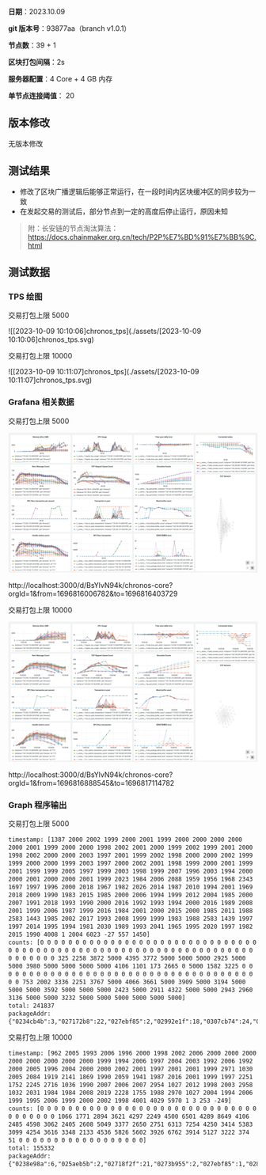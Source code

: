 **日期**：2023.10.09

**git 版本号**：93877aa（branch v1.0.1）

**节点数**：39 + 1

**区块打包间隔**：2s

**服务器配置**：4 Core + 4 GB 内存

**单节点连接阈值**： 20

## 版本修改

无版本修改

## 测试结果

* 修改了区块广播逻辑后能够正常运行，在一段时间内区块缓冲区的同步较为一致
* 在发起交易的测试后，部分节点到一定的高度后停止运行，原因未知

>附：长安链的节点淘汰算法：https://docs.chainmaker.org.cn/tech/P2P%E7%BD%91%E7%BB%9C.html


## 测试数据

### TPS 绘图

交易打包上限 5000

![[2023-10-09 10:10:06]chronos_tps](./assets/[2023-10-09 10:10:06]chronos_tps.svg)

交易打包上限 10000

![[2023-10-09 10:11:07]chronos_tps](./assets/[2023-10-09 10:11:07]chronos_tps.svg)

### Grafana 相关数据

交易打包上限 5000

![image-20231009095645977](./assets/image-20231009095645977.png)

http://localhost:3000/d/BsYlvN94k/chronos-core?orgId=1&from=1696816006782&to=1696816403729

交易打包上限 10000



![image-20231009100659720](./assets/image-20231009100659720.png)

http://localhost:3000/d/BsYlvN94k/chronos-core?orgId=1&from=1696816888545&to=1696817114782

### Graph 程序输出

交易打包上限 5000

```
timestamp: [1387 2000 2002 1999 2000 2001 1999 2000 2000 2000 2000 2000 2001 1999 2000 2000 1998 2002 2001 2000 1999 2002 1999 2001 2000 1998 2002 2000 2000 2003 1997 2001 1999 2002 1998 2000 2000 2002 1999 1999 2000 2000 1999 2003 1997 2000 2002 2001 1998 1999 2000 2001 1999 2001 1999 1999 2005 1997 1999 2003 1998 1999 2007 1996 2003 1994 2000 2000 2001 2000 2000 2001 1999 2023 1984 2006 2088 1959 1956 1968 2343 1697 1997 1996 2000 2018 1967 1982 2026 2014 1987 2010 1994 2001 1969 2018 2009 1990 1983 2015 1985 2000 2006 1994 1999 2012 2004 1985 2000 2007 1991 2018 1993 1990 2000 2016 1992 1993 1994 2000 2016 1989 2008 2001 1999 2006 1987 1999 2016 1984 2001 2000 2015 2000 1985 2011 1988 2583 1443 1985 2002 2017 1993 2008 1999 1999 1983 1988 2583 1439 1997 1997 2014 1995 1994 1981 2030 1989 1993 2041 1965 1995 2020 1997 1982 2015 1990 4008 1 2004 6023 -27 557 1450]
counts: [0 0 0 0 0 0 0 0 0 0 0 0 0 0 0 0 0 0 0 0 0 0 0 0 0 0 0 0 0 0 0 0 0 0 0 0 0 0 0 0 0 0 0 0 0 0 0 0 0 0 0 0 0 0 0 0 0 0 0 0 0 0 0 0 0 0 0 0 0 0 0 0 0 325 2258 3872 5000 4395 3772 5000 5000 5000 2925 5000 5000 3980 5000 5000 5000 5000 4106 1101 173 2665 0 5000 1582 3225 0 0 0 0 0 0 0 0 0 0 0 0 0 0 0 0 0 0 0 0 0 0 0 0 0 0 0 0 0 0 0 0 0 0 0 0 0 0 0 753 2002 3336 2251 3767 5000 4066 3661 5000 3909 5000 3194 5000 5000 5000 3592 5000 5000 5000 2423 5000 2911 4322 5000 5000 2943 2960 3136 5000 5000 3232 5000 5000 5000 5000 5000 5000]
total: 241837
packageAddr:  {"0234cb4b":3,"027172b8":22,"027ebf85":2,"02992e1f":18,"0307cb74":24,"0308131e":2,"0309dee0":31,"0339ff9a":1,"03646142":7,"03666cb7":2,"0366df74":1,"0368c223":6,"03740ed8":1,"037a4511":2,"038d1929":10,"03929a54":5,"0392a7a9":7,"039e032c":11,"03a5761c":6,"03b16d79":3,"03b20ac0":3,"03ef2ba4":5,"03fb9d9f":2}
```

交易打包上限 10000

```
timestamp: [962 2005 1993 2006 1996 2000 1998 2002 2006 2000 2000 2000 2000 2000 2000 2000 2000 1999 1994 2006 1997 2004 2003 1992 2006 1992 2000 2005 1996 2004 2000 2000 2002 2001 1997 2001 2001 1999 2971 1030 2005 2084 1919 2141 1869 1990 2059 1941 1987 2016 2001 1999 1997 2251 1752 2245 2716 1036 1990 2007 2006 2007 2954 1027 2012 1998 2003 2958 1032 2031 1984 1984 2008 2019 2228 1755 1988 2970 1027 2004 1994 2006 1999 1995 2006 1999 2000 2002 1998 4001 4029 5970 1 3 253 -249]
counts: [0 0 0 0 0 0 0 0 0 0 0 0 0 0 0 0 0 0 0 0 0 0 0 0 0 0 0 0 0 0 0 0 0 0 0 0 0 0 1066 1771 2894 3621 4297 2249 4500 6501 4289 8649 4106 2485 4598 3062 2405 2608 5049 3377 2650 2751 6313 7254 4250 3414 5383 3099 4254 3616 3348 2133 4536 5826 5602 3926 6762 3914 5127 3222 374 51 0 0 0 0 0 0 0 0 0 0 0 0 0 0 0 0 0 0]
total: 155332
packageAddr:  {"0238e98a":6,"025aeb5b":2,"02718f2f":21,"0273b955":2,"027ebf85":1,"02829e52":2,"02cd69ab":1,"02dda007":1,"02f43942":1,"033759b6":2,"0339ff9a":1,"03646142":2,"03666cb7":1,"0366df74":2,"0368c223":4,"03740ed8":1,"037a4511":3,"038d1929":4,"0390448a":1,"03929a54":3,"0392a7a9":10,"03a5761c":2,"03b16d79":1,"03b1f59a":6,"03b20ac0":3,"03cdc16d":7,"03d856da":4,"03ef2ba4":2}
```

